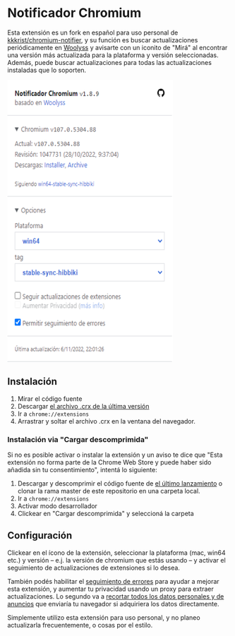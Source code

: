 # Notificador Chromium

Esta extensión es un fork en español para uso personal de [kkkrist/chromium-notifier](https://github.com/kkkrist/chromium-notifier), y su función es buscar actualizaciones periódicamente en [Woolyss](https://chromium.woolyss.com/) y avisarte con un iconito de "Mirá" al encontrar una versión más actualizada para la plataforma y versión seleccionadas. Además, puede buscar actualizaciones para todas las actualizaciones instaladas que lo soporten.

<img height="639" src="https://raw.githubusercontent.com/pinklittlekitty/chromium-notifier/master/img/Screenshot.png" width="375" />

## Instalación

1. Mirar el código fuente
2. Descargar [el archivo .crx de la última versión](https://github.com/PinkLittleKitty/chromium-notifier/releases/latest/download/chromium-notifier.crx)
3. Ir a `chrome://extensions`
4. Arrastrar y soltar el archivo .crx en la ventana del navegador.

### Instalación via "Cargar descomprimida"

Si no es posible activar o instalar la extensión y un aviso te dice que "Esta extensión no forma parte de la Chrome Web Store y puede haber sido añadida sin tu consentimiento", intentá lo siguiente:

1. Descargar y descomprimir el código fuente de [el último lanzamiento](https://github.com/PinkLittleKitty/chromium-notifier/releases/latest) o clonar la rama master de este repositorio en una carpeta local.
2. Ir a `chrome://extensions`
3. Activar modo desarrollador
4. Clickear en "Cargar descomprimida" y seleccioná la carpeta


## Configuración

Clickear en el ícono de la extensión, seleccionar la plataforma (mac, win64 etc.) y versión – e.j. la versión de chromium que estás usando – y activar el seguimiento de actualizaciones de extensiones si lo desea.

También podés habilitar el [seguimiento de errores](https://github.com/PinkLittleKitty/chromium-extension-service/blob/master/README.md#seguimiento-de-errores) para ayudar a mejorar esta extensión, y aumentar tu privacidad usando un proxy para extraer actualizaciones. Lo segundo va a [recortar todos los datos personales y de anuncios](https://github.com/PinkLittleKitty/chromium-extension-service/blob/master/README.md#informaci%C3%B3n-de-versiones-de-las-extensiones-instaladas) que enviaría tu navegador si adquiriera los datos directamente.

Simplemente utilizo esta extensión para uso personal, y no planeo actualizarla frecuentemente, o cosas por el estilo.
